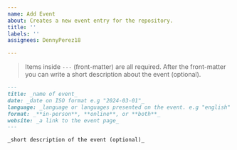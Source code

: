 ```yaml
---
name: Add Event
about: Creates a new event entry for the repository.
title: ''
labels: ''
assignees: DennyPerez18

---
```


> Items inside `---` (front-matter) are all required. After the front-matter you can write a short description about the event (optional).

```md
---
title: _name of event_
date: _date on ISO format e.g "2024-03-01"_
language: _language or languages presented on the event. e.g "english" or ["spanish", "french"]_
format: _**in-person**, **online**, or **both**_
website: _a link to the event page_
---

_short description of the event (optional)_
```

